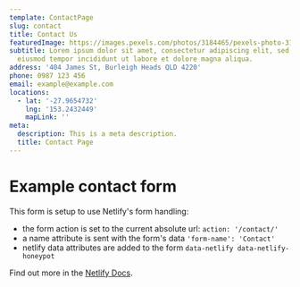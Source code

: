 ```yaml
---
template: ContactPage
slug: contact
title: Contact Us
featuredImage: https://images.pexels.com/photos/3184465/pexels-photo-3184465.jpeg?auto=compress&cs=tinysrgb&dpr=2&w=500
subtitle: Lorem ipsum dolor sit amet, consectetur adipiscing elit, sed do
  eiusmod tempor incididunt ut labore et dolore magna aliqua.
address: '404 James St, Burleigh Heads QLD 4220'
phone: 0987 123 456
email: example@example.com
locations:
  - lat: '-27.9654732'
    lng: '153.2432449'
    mapLink: ''
meta:
  description: This is a meta description.
  title: Contact Page
---
```


# Example contact form

This form is setup to use Netlify's form handling:

- the form action is set to the current absolute url: `action: '/contact/'`
- a name attribute is sent with the form's data `'form-name': 'Contact'`
- netlify data attributes are added to the form `data-netlify data-netlify-honeypot`

Find out more in the [Netlify Docs](https://www.netlify.com/docs/form-handling/).
